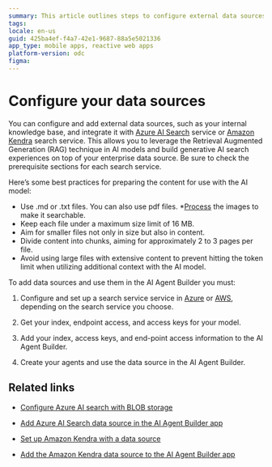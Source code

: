 ```yaml
---
summary: This article outlines steps to configure external data sources for use with Azure OpenAI and Amazon Kendra search services.
tags:
locale: en-us
guid: 425ba4ef-f4a7-42e1-9687-88a5e5021336
app_type: mobile apps, reactive web apps
platform-version: odc
figma:
---
```

# Configure your data sources

You can configure and add external data sources, such as your internal knowledge base, and integrate it with [Azure AI Search](https://learn.microsoft.com/en-us/azure/search/search-what-is-azure-search) service or [Amazon Kendra](https://docs.aws.amazon.com/kendra/latest/dg/what-is-kendra.html) search service. This allows you to leverage the Retrieval Augmented Generation (RAG) technique in AI models and build generative AI search experiences on top of your enterprise data source. Be sure to check the prerequisite sections for each search service. 

Here’s some best practices for preparing the content for use with the AI model:

* Use .md or .txt files. You can also use pdf files. 
*[Process](https://learn.microsoft.com/en-us/azure/search/cognitive-search-concept-image-scenarios)  the images to make it searchable.
* Keep each file under a maximum size limit of 16 MB.
* Aim for smaller files not only in size but also in content.
* Divide content into chunks, aiming for approximately 2 to 3 pages per file.
* Avoid using large files with extensive content to prevent hitting the token limit when utilizing additional context with the AI model.

To add data sources and use them in the AI Agent Builder you must: 

1. Configure and set up a search service service in [Azure](configure-azure-data-source.md) or [AWS](configure-aws-data-source.md), depending on the search service you choose.

2. Get your index, endpoint access, and access keys for your model.

3. Add your index, access keys, and end-point access information to the AI Agent Builder.

4. Create your agents and use the data source in the AI Agent Builder.

## Related links

* [Configure Azure AI search with BLOB storage](configure-azure-data-source.md)

* [Add Azure AI Search data source in the AI Agent Builder app](add-azure-data-source-to-aibuilder.md)

* [Set up Amazon Kendra with a data source](configure-aws-data-source.md)

* [Add the Amazon Kendra data source to the AI Agent Builder app](add-aws-data-source-to-aibuilder.md)

